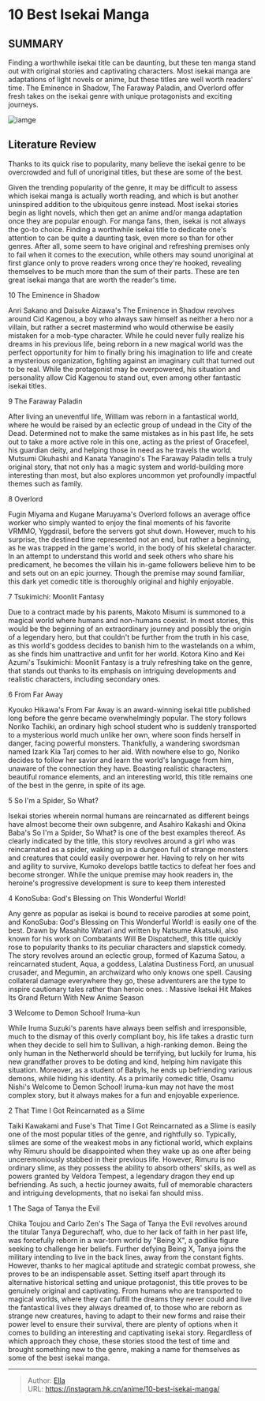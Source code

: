 # 10 Best Isekai Manga


## SUMMARY 


 Finding a worthwhile isekai title can be daunting, but these ten manga stand out with original stories and captivating characters. 
 Most isekai manga are adaptations of light novels or anime, but these titles are well worth readers&#39; time. 
 The Eminence in Shadow, The Faraway Paladin, and Overlord offer fresh takes on the isekai genre with unique protagonists and exciting journeys. 

![iamge](https://static1.srcdn.com/wordpress/wp-content/uploads/2023/10/best-isekai-manga-featured-image.jpg)

## Literature Review

Thanks to its quick rise to popularity, many believe the isekai genre to be overcrowded and full of unoriginal titles, but these are some of the best.




Given the trending popularity of the genre, it may be difficult to assess which isekai manga is actually worth reading, and which is but another uninspired addition to the ubiquitous genre instead. Most isekai stories begin as light novels, which then get an anime and/or manga adaptation once they are popular enough. For manga fans, then, isekai is not always the go-to choice.
Finding a worthwhile isekai title to dedicate one&#39;s attention to can be quite a daunting task, even more so than for other genres. After all, some seem to have original and refreshing premises only to fail when it comes to the execution, while others may sound unoriginal at first glance only to prove readers wrong once they&#39;re hooked, revealing themselves to be much more than the sum of their parts. These are ten great isekai manga that are worth the reader&#39;s time.









 








 10  The Eminence in Shadow 
        

Anri Sakano and Daisuke Aizawa&#39;s The Eminence in Shadow revolves around Cid Kagenou, a boy who always saw himself as neither a hero nor a villain, but rather a secret mastermind who would otherwise be easily mistaken for a mob-type character. While he could never fully realize his dreams in his previous life, being reborn in a new magical world was the perfect opportunity for him to finally bring his imagination to life and create a mysterious organization, fighting against an imaginary cult that turned out to be real. While the protagonist may be overpowered, his situation and personality allow Cid Kagenou to stand out, even among other fantastic isekai titles.





 9  The Faraway Paladin 
        

After living an uneventful life, William was reborn in a fantastical world, where he would be raised by an eclectic group of undead in the City of the Dead. Determined not to make the same mistakes as in his past life, he sets out to take a more active role in this one, acting as the priest of Gracefeel, his guardian deity, and helping those in need as he travels the world. Mutsumi Okuhashi and Kanata Yanagino&#39;s The Faraway Paladin tells a truly original story, that not only has a magic system and world-building more interesting than most, but also explores uncommon yet profoundly impactful themes such as family.





 8  Overlord 
        

Fugin Miyama and Kugane Maruyama&#39;s Overlord follows an average office worker who simply wanted to enjoy the final moments of his favorite VRMMO, Yggdrasil, before the servers got shut down. However, much to his surprise, the destined time represented not an end, but rather a beginning, as he was trapped in the game&#39;s world, in the body of his skeletal character. In an attempt to understand this world and seek others who share his predicament, he becomes the villain his in-game followers believe him to be and sets out on an epic journey. Though the premise may sound familiar, this dark yet comedic title is thoroughly original and highly enjoyable.





 7  Tsukimichi: Moonlit Fantasy 
        

Due to a contract made by his parents, Makoto Misumi is summoned to a magical world where humans and non-humans coexist. In most stories, this would be the beginning of an extraordinary journey and possibly the origin of a legendary hero, but that couldn&#39;t be further from the truth in his case, as this world&#39;s goddess decides to banish him to the wastelands on a whim, as she finds him unattractive and unfit for her world. Kotora Kino and Kei Azumi&#39;s Tsukimichi: Moonlit Fantasy is a truly refreshing take on the genre, that stands out thanks to its emphasis on intriguing developments and realistic characters, including secondary ones.





 6  From Far Away 
        

Kyouko Hikawa&#39;s From Far Away is an award-winning isekai title published long before the genre became overwhelmingly popular. The story follows Noriko Tachiki, an ordinary high school student who is suddenly transported to a mysterious world much unlike her own, where soon finds herself in danger, facing powerful monsters. Thankfully, a wandering swordsman named Izark Kia Tarj comes to her aid. With nowhere else to go, Noriko decides to follow her savior and learn the world&#39;s language from him, unaware of the connection they have. Boasting realistic characters, beautiful romance elements, and an interesting world, this title remains one of the best in the genre, in spite of its age.





 5  So I&#39;m a Spider, So What? 
        

Isekai stories wherein normal humans are reincarnated as different beings have almost become their own subgenre, and Asahiro Kakashi and Okina Baba&#39;s So I&#39;m a Spider, So What? is one of the best examples thereof. As clearly indicated by the title, this story revolves around a girl who was reincarnated as a spider, waking up in a dungeon full of strange monsters and creatures that could easily overpower her. Having to rely on her wits and agility to survive, Kumoko develops battle tactics to defeat her foes and become stronger. While the unique premise may hook readers in, the heroine&#39;s progressive development is sure to keep them interested





 4  KonoSuba: God&#39;s Blessing on This Wonderful World! 
        

Any genre as popular as isekai is bound to receive parodies at some point, and KonoSuba: God&#39;s Blessing on This Wonderful World! is easily one of the best. Drawn by Masahito Watari and written by Natsume Akatsuki, also known for his work on Combatants Will Be Dispatched!, this title quickly rose to popularity thanks to its peculiar characters and slapstick comedy. The story revolves around an eclectic group, formed of Kazuma Satou, a reincarnated student, Aqua, a goddess, Lalatina Dustiness Ford, an unusual crusader, and Megumin, an archwizard who only knows one spell. Causing collateral damage everywhere they go, these adventurers are the type to inspire cautionary tales rather than heroic ones.
 : Massive Isekai Hit Makes Its Grand Return With New Anime Season





 3  Welcome to Demon School! Iruma-kun 
        

While Iruma Suzuki&#39;s parents have always been selfish and irresponsible, much to the dismay of this overly compliant boy, his life takes a drastic turn when they decide to sell him to Sullivan, a high-ranking demon. Being the only human in the Netherworld should be terrifying, but luckily for Iruma, his new grandfather proves to be doting and kind, helping him navigate this situation. Moreover, as a student of Babyls, he ends up befriending various demons, while hiding his identity. As a primarily comedic title, Osamu​​​​​​​ Nishi&#39;s Welcome to Demon School! Iruma-kun may not have the most complex story, but it always makes for a fun and enjoyable experience.





 2  That Time I Got Reincarnated as a Slime 
        

​​​​​​Taiki Kawakami and Fuse&#39;s That Time I Got Reincarnated as a Slime is easily one of the most popular titles of the genre, and rightfully so. Typically, slimes are some of the weakest mobs in any fictional world, which explains why Rimuru should be disappointed when they wake up as one after being unceremoniously stabbed in their previous life. However, Rimuru is no ordinary slime, as they possess the ability to absorb others&#39; skills, as well as powers granted by Veldora Tempest, a legendary dragon they end up befriending. As such, a hectic journey awaits, full of memorable characters and intriguing developments, that no isekai fan should miss.





 1  The Saga of Tanya the Evil 
        

Chika​​​​​​​ Toujou​​​​​​​ and Carlo Zen&#39;s The Saga of Tanya the Evil revolves around the titular Tanya Degurechaff, who, due to her lack of faith in her past life, was forcefully reborn in a war-torn world by &#34;Being X&#34;, a godlike figure seeking to challenge her beliefs. Further defying Being X, Tanya joins the military intending to live in the back lines, away from the constant fights. However, thanks to her magical aptitude and strategic combat prowess, she proves to be an indispensable asset. Setting itself apart through its alternative historical setting and unique protagonist, this title proves to be genuinely original and captivating.
From humans who are transported to magical worlds, where they can fulfill the dreams they never could and live the fantastical lives they always dreamed of, to those who are reborn as strange new creatures, having to adapt to their new forms and raise their power level to ensure their survival, there are plenty of options when it comes to building an interesting and captivating isekai story. Regardless of which approach they chose, these stories stood the test of time and brought something new to the genre, making a name for themselves as some of the best isekai manga.

---

> Author: [Ella](https://instagram.hk.cn/)  
> URL: https://instagram.hk.cn/anime/10-best-isekai-manga/  

